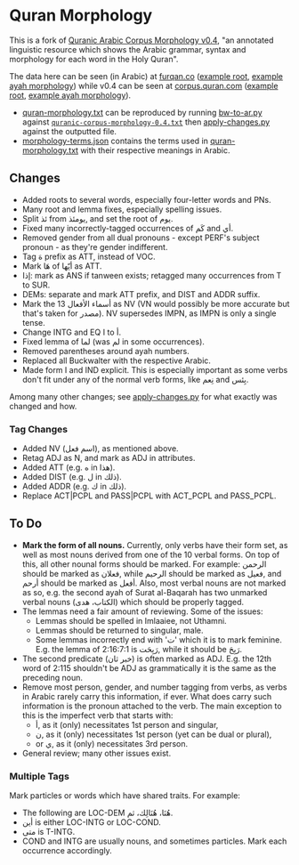 # Quran Morphology

This is a fork of [Quranic Arabic Corpus Morphology v0.4](http://corpus.quran.com),
"an annotated linguistic resource which shows the Arabic grammar,
syntax and morphology for each word in the Holy Quran".

The data here can be seen (in Arabic) at [furqan.co](furqan.co)
([example root](http://furqan.co/#w=أتي&src=quran-roots),
[example ayah morphology](http://furqan.co/#s=1&a=1&src=ayah-morph))
while v0.4 can be seen at [corpus.quran.com](corpus.quran.com)
([example root](http://corpus.quran.com/qurandictionary.jsp?q=Aty),
[example ayah morphology](http://corpus.quran.com/wordbyword.jsp?chapter=1&verse=1#(1:1:1))).

- [quran-morphology.txt](quran-morphology.txt) can be reproduced by running [bw-to-ar.py](scripts/bw-to-ar.py)
  against [`quranic-corpus-morphology-0.4.txt`](http://corpus.quran.com/download/)
  then [apply-changes.py](scripts/apply-changes.py) against the outputted file.
- [morphology-terms.json](morphology-terms.json) contains the terms used in
  [quran-morphology.txt](quran-morphology.txt) with their respective meanings in Arabic.

## Changes
- Added roots to several words, especially four-letter words and PNs.
- Many root and lemma fixes, especially spelling issues.
- Split ئذ from يومئذ, and set the root of يوم.
- Fixed many incorrectly-tagged occurrences of كَم and أي.
- Removed gender from all dual pronouns - except PERF's
  subject pronoun - as they're gender indifferent.
- Tag هَ prefix as ATT, instead of VOC.
- Mark هَا of أيّها as ATT.
- إذا: mark as ANS if tanween exists; retagged many occurrences
  from T to SUR.
- DEMs: separate and mark ATT prefix, and DIST and ADDR suffix.
- Mark the 13 أسماء الأفعال as NV (VN would possibly be more accurate
  but that's taken for مصدر). NV supersedes IMPN, as IMPN is only a single tense.
- Change INTG and EQ ا to أ.
- Fixed lemma of لما (was لم in some occurrences).
- Removed parentheses around ayah numbers.
- Replaced all Buckwalter with the respective Arabic.
- Made form I and IND explicit. This is especially important
  as some verbs don't fit under any of the normal verb forms,
  like نِعم and بِئس.

Among many other changes; see [apply-changes.py](scripts/apply-changes.py)
for what exactly was changed and how.

### Tag Changes
- Added NV (اسم فعل), as mentioned above.
- Retag ADJ as N, and mark as ADJ in attributes.
- Added ATT (e.g. ه in هذا).
- Added DIST (e.g. ل in ذلك).
- Added ADDR (e.g. ك in ذلك).
- Replace ACT|PCPL and PASS|PCPL with ACT_PCPL and PASS_PCPL.

## To Do
- **Mark the form of all nouns.**
  Currently, only verbs have their form set, as well as most
  nouns derived from one of the 10 verbal forms.
  On top of this, all other nounal forms should be marked.
  For example: الرحمن should be marked as فعلان, while
  الرحيم should be marked as فعيل, and أرحم should be marked as أفعل.
  Also, most verbal nouns are not marked as so, e.g. the second ayah
  of Surat al-Baqarah has two unmarked verbal nouns (الكتاب، هدى) which
  should be properly tagged.
- The lemmas need a fair amount of reviewing. Some of the issues:
  - Lemmas should be spelled in Imlaaiee, not Uthamni.
  - Lemmas should be returned to singular, male.
  - Some lemmas incorrectly end with 'ت' which it is to mark feminine.
    E.g. the lemma of 2:16:7:1 is رَبِحَت, while it should be رَبِحَ.
- The second predicate (خبر ثان) is often marked as ADJ. E.g. the 12th word of 2:115
  shouldn't be ADJ as grammatically it is the same as the preceding noun.
- Remove most person, gender, and number tagging from verbs, as
  verbs in Arabic rarely carry this information, if ever. What
  does carry such information is the pronoun attached to the verb.
  The main exception to this is the imperfect verb that starts with:
  - أ, as it (only) necessitates 1st person and singular,
  - ن, as it (only) necessitates 1st person (yet can be dual or plural),
  - or ي, as it (only) necessitates 3rd person.
- General review; many other issues exist.

### Multiple Tags
Mark particles or words which have shared traits. For example:
- The following are LOC-DEM هُنَا، هُنَالِك، ثم.
- أين is either LOC-INTG or LOC-COND.
- متى is T-INTG.
- COND and INTG are usually nouns, and sometimes particles.
  Mark each occurrence accordingly.
